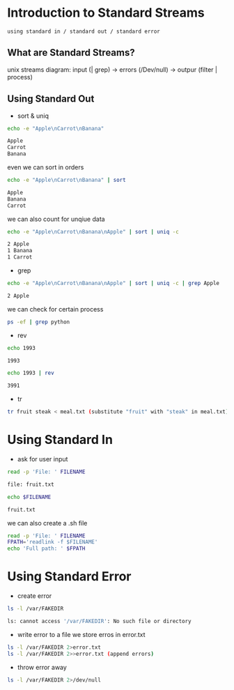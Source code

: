 # Introduction to Standard Streams
`using standard in / standard out / standard error`
  
## What are Standard Streams?
unix streams diagram:
input (| grep) -> errors (/Dev/null) -> outpur (filter | process)
  
## Using Standard Out
- sort & uniq
```bash
echo -e "Apple\nCarrot\nBanana"

Apple
Carrot
Banana 
```
even we can sort in orders
```bash
echo -e "Apple\nCarrot\nBanana" | sort 

Apple
Banana 
Carrot
```
we can also count for unqiue data
```bash
echo -e "Apple\nCarrot\nBanana\nApple" | sort | uniq -c

2 Apple
1 Banana 
1 Carrot
```
  
- grep
```bash
echo -e "Apple\nCarrot\nBanana\nApple" | sort | uniq -c | grep Apple

2 Apple
```  
we can check for certain process
```bash
ps -ef | grep python
```
  
- rev
```bash
echo 1993

1993

echo 1993 | rev

3991
```
  
- tr
```bash 
tr fruit steak < meal.txt (substitute "fruit" with "steak" in meal.txt)
```
  
# Using Standard In
- ask for user input 
```bash
read -p 'File: ' FILENAME

file: fruit.txt

echo $FILENAME

fruit.txt
```
we can also create a .sh file
```bash
read -p 'File: ' FILENAME
FPATH='readlink -f $FILENAME'
echo 'Full path: ' $FPATH
```
  
# Using Standard Error
- create error
```bash 
ls -l /var/FAKEDIR

ls: cannot access '/var/FAKEDIR': No such file or directory
```
  
- write error to a file
we store erros in error.txt
```bash 
ls -l /var/FAKEDIR 2>error.txt
ls -l /var/FAKEDIR 2>>error.txt (append errors)
```
  
- throw error away
```bash 
ls -l /var/FAKEDIR 2>/dev/null
```




